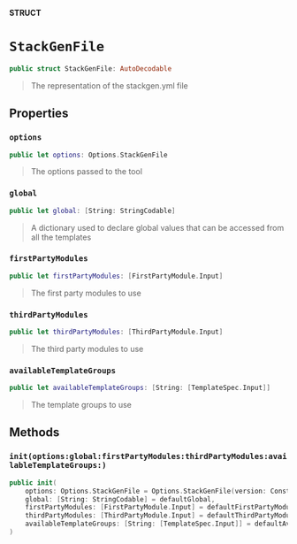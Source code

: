 **STRUCT**

# `StackGenFile`

```swift
public struct StackGenFile: AutoDecodable
```

> The representation of the stackgen.yml file

## Properties
### `options`

```swift
public let options: Options.StackGenFile
```

> The options passed to the tool

### `global`

```swift
public let global: [String: StringCodable]
```

> A dictionary used to declare global values that can be accessed from all the templates

### `firstPartyModules`

```swift
public let firstPartyModules: [FirstPartyModule.Input]
```

> The first party modules to use

### `thirdPartyModules`

```swift
public let thirdPartyModules: [ThirdPartyModule.Input]
```

> The third party modules to use

### `availableTemplateGroups`

```swift
public let availableTemplateGroups: [String: [TemplateSpec.Input]]
```

> The template groups to use

## Methods
### `init(options:global:firstPartyModules:thirdPartyModules:availableTemplateGroups:)`

```swift
public init(
    options: Options.StackGenFile = Options.StackGenFile(version: Constant.version),
    global: [String: StringCodable] = defaultGlobal,
    firstPartyModules: [FirstPartyModule.Input] = defaultFirstPartyModules,
    thirdPartyModules: [ThirdPartyModule.Input] = defaultThirdPartyModules,
    availableTemplateGroups: [String: [TemplateSpec.Input]] = defaultAvailableTemplateGroups
)
```
